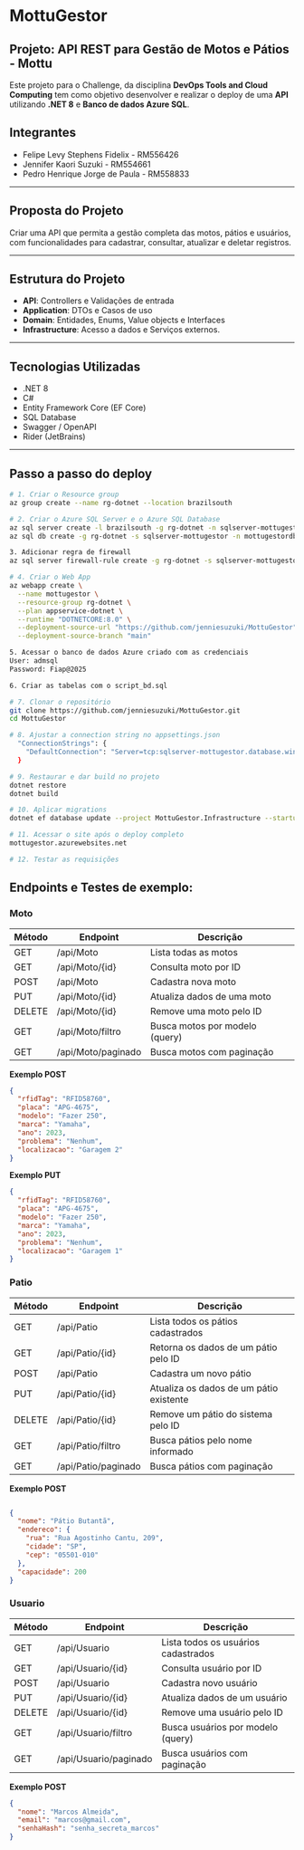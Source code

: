 # MottuGestor

## Projeto: API REST para Gestão de Motos e Pátios - Mottu

Este projeto para o Challenge, da disciplina **DevOps Tools and Cloud Computing** tem como objetivo desenvolver e realizar o deploy de uma **API** utilizando **.NET 8** e **Banco de dados Azure SQL**.

## Integrantes

- Felipe Levy Stephens Fidelix - RM556426
- Jennifer Kaori Suzuki  - RM554661
- Pedro Henrique Jorge de Paula - RM558833

---

## Proposta do Projeto

Criar uma API que permita a gestão completa das motos, pátios e usuários, com funcionalidades para cadastrar, consultar, atualizar e deletar registros.

---

## Estrutura do Projeto

- **API**: Controllers e Validações de entrada
- **Application**: DTOs e Casos de uso
- **Domain**: Entidades, Enums, Value objects e Interfaces
- **Infrastructure**: Acesso a dados e Serviços externos.  

---

## Tecnologias Utilizadas

- .NET 8  
- C#  
- Entity Framework Core (EF Core)  
- SQL Database  
- Swagger / OpenAPI  
- Rider (JetBrains)

---

## Passo a passo do deploy

```bash
# 1. Criar o Resource group
az group create --name rg-dotnet --location brazilsouth

# 2. Criar o Azure SQL Server e o Azure SQL Database
az sql server create -l brazilsouth -g rg-dotnet -n sqlserver-mottugestor -u admsql -p Fiap@2025 --enable-public-network true
az sql db create -g rg-dotnet -s sqlserver-mottugestor -n mottugestordb --service-objective Free --backup-storage-redundancy Local --zone-redundant false

3. Adicionar regra de firewall
az sql server firewall-rule create -g rg-dotnet -s sqlserver-mottugestor -n AllowAll --start-ip-address 0.0.0.0 --end-ip-address 255.255.255.255

# 4. Criar o Web App
az webapp create \
  --name mottugestor \
  --resource-group rg-dotnet \
  --plan appservice-dotnet \
  --runtime "DOTNETCORE:8.0" \
  --deployment-source-url "https://github.com/jenniesuzuki/MottuGestor" \
  --deployment-source-branch "main"

5. Acessar o banco de dados Azure criado com as credenciais
User: admsql
Password: Fiap@2025

6. Criar as tabelas com o script_bd.sql

# 7. Clonar o repositório
git clone https://github.com/jenniesuzuki/MottuGestor.git
cd MottuGestor

# 8. Ajustar a connection string no appsettings.json
  "ConnectionStrings": {
    "DefaultConnection": "Server=tcp:sqlserver-mottugestor.database.windows.net,1433;Initial Catalog=mottugestordb;Persist Security Info=False;User ID=admsql;Password=Fiap@2025;MultipleActiveResultSets=False;Encrypt=True;TrustServerCertificate=False;Connection Timeout=30;"
  }

# 9. Restaurar e dar build no projeto
dotnet restore
dotnet build

# 10. Aplicar migrations
dotnet ef database update --project MottuGestor.Infrastructure --startup-project MottuGestor.API

# 11. Acessar o site após o deploy completo
mottugestor.azurewebsites.net

# 12. Testar as requisições
```

## Endpoints e Testes de exemplo:

### Moto
| Método | Endpoint           | Descrição                       |
|--------|--------------------|--------------------------------|
| GET    | /api/Moto         | Lista todas as motos                        |
| GET    | /api/Moto/{id}    | Consulta moto por ID                        |
| POST   | /api/Moto         | Cadastra nova moto                          |
| PUT    | /api/Moto/{id}    | Atualiza dados de uma moto                  |
| DELETE | /api/Moto/{id}    | Remove uma moto pelo ID                     |
| GET    | /api/Moto/filtro  | Busca motos por modelo (query)              |
| GET    | /api/Moto/paginado| Busca motos com paginação                   |


**Exemplo POST**
```json
{
  "rfidTag": "RFID58760",
  "placa": "APG-4675",
  "modelo": "Fazer 250",
  "marca": "Yamaha",
  "ano": 2023,
  "problema": "Nenhum",
  "localizacao": "Garagem 2"
}
```

**Exemplo PUT**
```json
{
  "rfidTag": "RFID58760",
  "placa": "APG-4675",
  "modelo": "Fazer 250",
  "marca": "Yamaha",
  "ano": 2023,
  "problema": "Nenhum",
  "localizacao": "Garagem 1"
}
```

### Patio
| Método | Endpoint           | Descrição                       |
|--------|--------------------|--------------------------------|
| GET    | /api/Patio         | Lista todos os pátios cadastrados          |
| GET    | /api/Patio/{id}    | Retorna os dados de um pátio pelo ID       |
| POST   | /api/Patio         | Cadastra um novo pátio                     |
| PUT    | /api/Patio/{id}    | Atualiza os dados de um pátio existente    |
| DELETE | /api/Patio/{id}    | Remove um pátio do sistema pelo ID         |
| GET    | /api/Patio/filtro  | Busca pátios pelo nome informado           |
| GET    | /api/Patio/paginado| Busca pátios com paginação                 |

**Exemplo POST**
```json

{
  "nome": "Pátio Butantã",
  "endereco": {
    "rua": "Rua Agostinho Cantu, 209",
    "cidade": "SP",
    "cep": "05501-010"
  },
  "capacidade": 200
}
```
### Usuario
| Método | Endpoint           | Descrição                       |
|--------|--------------------|--------------------------------|
| GET    | /api/Usuario         | Lista todos os usuários cadastrados      |
| GET    | /api/Usuario/{id}    | Consulta usuário por ID                  |
| POST   | /api/Usuario         | Cadastra novo usuário                    |
| PUT    | /api/Usuario/{id}    | Atualiza dados de um usuário             |
| DELETE | /api/Usuario/{id}    | Remove uma usuário pelo ID               |
| GET    | /api/Usuario/filtro  | Busca usuários por modelo (query)        |
| GET    | /api/Usuario/paginado| Busca usuários com paginação             |

**Exemplo POST**
```json
{
  "nome": "Marcos Almeida",
  "email": "marcos@gmail.com",
  "senhaHash": "senha_secreta_marcos"
}
```
